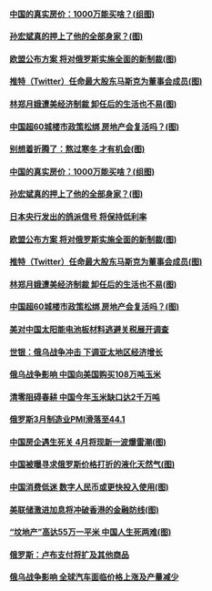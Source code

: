 #### [中国的真实房价：1000万能买啥？(组图)](../pages/p5/1002704.md) 
#### [孙宏斌真的押上了他的全部身家？(图)](../pages/p5/1002698.md) 
#### [欧盟公布方案 将对俄罗斯实施全面的新制裁(图)](../pages/p5/1002659.md) 
#### [推特（Twitter）任命最大股东马斯克为董事会成员(图)](../pages/p5/1002651.md) 
#### [林郑月娥遭美经济制裁 卸任后的生活也不易(图)](../pages/p5/1002643.md) 
#### [中国超60城楼市政策松绑 房地产会复活吗？(图)](../pages/p5/1002639.md) 
#### [别想着折腾了：熬过寒冬 才有机会(图)](../pages/p5/1002692.md) 
#### [中国的真实房价：1000万能买啥？(组图)](../pages/p5/1002704.md) 
#### [孙宏斌真的押上了他的全部身家？(图)](../pages/p5/1002698.md) 
#### [日本央行发出的鸽派信号 将保持低利率](../pages/p5/1002679.md) 
#### [欧盟公布方案 将对俄罗斯实施全面的新制裁(图)](../pages/p5/1002659.md) 
#### [推特（Twitter）任命最大股东马斯克为董事会成员(图)](../pages/p5/1002651.md) 
#### [林郑月娥遭美经济制裁 卸任后的生活也不易(图)](../pages/p5/1002643.md) 
#### [中国超60城楼市政策松绑 房地产会复活吗？(图)](../pages/p5/1002639.md) 
#### [美对中国太阳能电池板材料逃避关税展开调查](../pages/p5/1002634.md) 
#### [世银：俄乌战争冲击 下调亚太地区经济增长](../pages/p5/1002633.md) 
#### [俄乌战争影响 中国向美国购买108万吨玉米](../pages/p5/1002631.md) 
#### [清零阻碍春耕 中国今年玉米缺口达2千万吨](../pages/p5/1002590.md) 
#### [俄罗斯3月制造业PMI滑落至44.1](../pages/p5/1002587.md) 
#### [中国房企遇生死关 4月将现新一波爆雷潮(图)](../pages/p5/1002560.md) 
#### [中国被曝寻求俄罗斯价格打折的液化天然气(图)](../pages/p5/1002562.md) 
#### [中国消费低迷 数字人民币或更快投入使用(图)](../pages/p5/1002528.md) 
#### [美联储激进加息将冲破香港的金融防线(图)](../pages/p5/1002525.md) 
#### [“坟地产”高达55万一平米 中国人生死两难(图)](../pages/p5/1002511.md) 
#### [俄罗斯：卢布支付将扩及其他商品](../pages/p5/1002487.md) 
#### [俄乌战争影响 全球汽车面临价格上涨及产量减少](../pages/p5/1002484.md) 
